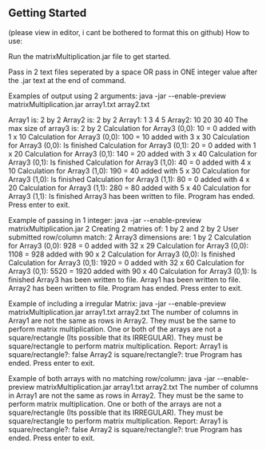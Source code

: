 ## Getting Started

(please view in editor, i cant be bothered to format this on github)
How to use:

Run the matrixMultiplication.jar file to get started.

Pass in 2 text files seperated by a space OR pass in ONE integer value after the .jar text at the end of command.

Examples of output using 2 arguments:
java -jar --enable-preview matrixMultiplication.jar array1.txt array2.txt

Array1 is: 2 by 2
Array2 is: 2 by 2
Array1:
1 3
4 5
Array2:
10 20
30 40
The max size of array3 is: 2 by 2
Calculation for Array3 (0,0): 10 = 0 added with 1 x 10
Calculation for Array3 (0,0): 100 = 10 added with 3 x 30
Calculation for Array3 (0,0): Is finished
Calculation for Array3 (0,1): 20 = 0 added with 1 x 20
Calculation for Array3 (0,1): 140 = 20 added with 3 x 40
Calculation for Array3 (0,1): Is finished
Calculation for Array3 (1,0): 40 = 0 added with 4 x 10
Calculation for Array3 (1,0): 190 = 40 added with 5 x 30
Calculation for Array3 (1,0): Is finished
Calculation for Array3 (1,1): 80 = 0 added with 4 x 20
Calculation for Array3 (1,1): 280 = 80 added with 5 x 40
Calculation for Array3 (1,1): Is finished
Array3 has been written to file.
Program has ended. Press enter to exit.


Example of passing in 1 integer:
java -jar --enable-preview matrixMultiplication.jar 2
Creating 2 matries of: 1 by 2 and 2 by 2
User submitted row/column match: 2
Array3 dimensions are: 1 by 2
Calculation for Array3 (0,0): 928 = 0 added with 32 x 29
Calculation for Array3 (0,0): 1108 = 928 added with 90 x 2
Calculation for Array3 (0,0): Is finished
Calculation for Array3 (0,1): 1920 = 0 added with 32 x 60
Calculation for Array3 (0,1): 5520 = 1920 added with 90 x 40
Calculation for Array3 (0,1): Is finished
Array3 has been written to file.
Array1 has been written to file.
Array2 has been written to file.
Program has ended. Press enter to exit.


Example of including a irregular Matrix:
java -jar --enable-preview matrixMultiplication.jar array1.txt array2.txt
The number of columns in Array1 are not the same as rows in Array2. They must be the same to perform matrix multiplication.
One or both of the arrays are not a square/rectangle (Its possible that its IRREGULAR). They must be square/rectangle to perform matrix multiplication.
Report:
Array1 is square/rectangle?: false
Array2 is square/rectangle?: true
Program has ended. Press enter to exit.


Example of both arrays with no matching row/column:
java -jar --enable-preview matrixMultiplication.jar array1.txt array2.txt
The number of columns in Array1 are not the same as rows in Array2. They must be the same to perform matrix multiplication.
One or both of the arrays are not a square/rectangle (Its possible that its IRREGULAR). They must be square/rectangle to perform matrix multiplication.
Report:
Array1 is square/rectangle?: false
Array2 is square/rectangle?: true
Program has ended. Press enter to exit.
